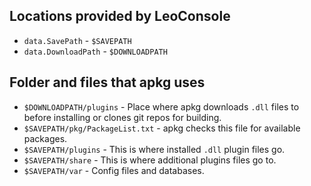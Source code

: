 
## Locations provided by LeoConsole

 - `data.SavePath` - `$SAVEPATH`
 - `data.DownloadPath` - `$DOWNLOADPATH`

## Folder and files that apkg uses

 - `$DOWNLOADPATH/plugins` - Place where apkg downloads `.dll` files to before
   installing or clones git repos for building.
 - `$SAVEPATH/pkg/PackageList.txt` - apkg checks this file for available
   packages.
 - `$SAVEPATH/plugins` - This is where installed `.dll` plugin files go.
 - `$SAVEPATH/share` - This is where additional plugins files go to.
 - `$SAVEPATH/var` - Config files and databases.

